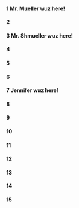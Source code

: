 #### 1 Mr. Mueller wuz here!
#### 2
#### 3 Mr. Shmueller wuz here!
#### 4
#### 5
#### 6
#### 7 Jennifer wuz here!
#### 8
#### 9
#### 10
#### 11
#### 12
#### 13
#### 14
#### 15